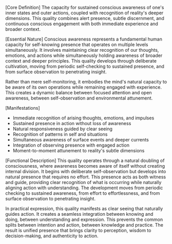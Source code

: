 [Core Definition]
The capacity for sustained conscious awareness of one's inner states and outer actions, coupled with recognition of reality's deeper dimensions. This quality combines alert presence, subtle discernment, and continuous conscious engagement with both immediate experience and broader context.

[Essential Nature]
Conscious awareness represents a fundamental human capacity for self-knowing presence that operates on multiple levels simultaneously. It involves maintaining clear recognition of our thoughts, emotions, and actions while simultaneously holding awareness of broader context and deeper principles. This quality develops through deliberate cultivation, moving from periodic self-checking to sustained presence, and from surface observation to penetrating insight.

Rather than mere self-monitoring, it embodies the mind's natural capacity to be aware of its own operations while remaining engaged with experience. This creates a dynamic balance between focused attention and open awareness, between self-observation and environmental attunement.

[Manifestations]
- Immediate recognition of arising thoughts, emotions, and impulses
- Sustained presence in action without loss of awareness
- Natural responsiveness guided by clear seeing
- Recognition of patterns in self and situations
- Simultaneous awareness of surface events and deeper currents
- Integration of observing presence with engaged action
- Moment-to-moment attunement to reality's subtle dimensions

[Functional Description]
This quality operates through a natural doubling of consciousness, where awareness becomes aware of itself without creating internal division. It begins with deliberate self-observation but develops into natural presence that requires no effort. This presence acts as both witness and guide, providing clear recognition of what is occurring while naturally aligning action with understanding. The development moves from periodic checking to sustained awareness, from effort to effortlessness, and from surface observation to penetrating insight.

In practical expression, this quality manifests as clear seeing that naturally guides action. It creates a seamless integration between knowing and doing, between understanding and expression. This prevents the common splits between intention and action, between knowledge and practice. The result is unified presence that brings clarity to perception, wisdom to decision-making, and authenticity to action.